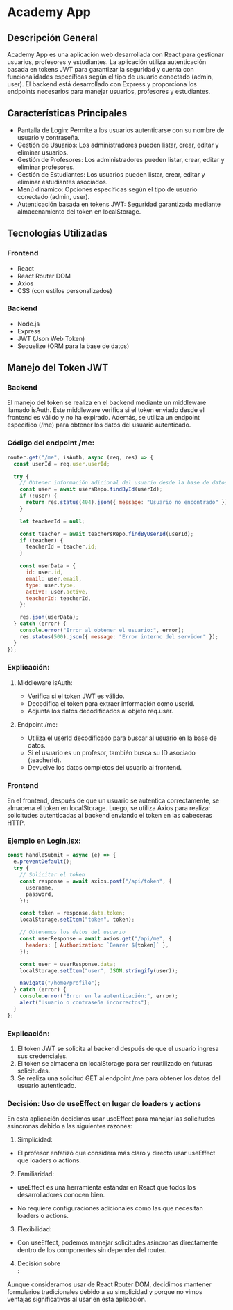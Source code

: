# Academy App

## Descripción General

Academy App es una aplicación web desarrollada con React para gestionar usuarios, profesores y estudiantes. La aplicación utiliza autenticación basada en tokens JWT para garantizar la seguridad y cuenta con funcionalidades específicas según el tipo de usuario conectado (admin, user). El backend está desarrollado con Express y proporciona los endpoints necesarios para manejar usuarios, profesores y estudiantes.

## Características Principales

- Pantalla de Login: Permite a los usuarios autenticarse con su nombre de usuario y contraseña.
- Gestión de Usuarios: Los administradores pueden listar, crear, editar y eliminar usuarios.
- Gestión de Profesores: Los administradores pueden listar, crear, editar y eliminar profesores.
- Gestión de Estudiantes: Los usuarios pueden listar, crear, editar y eliminar estudiantes asociados.
- Menú dinámico: Opciones específicas según el tipo de usuario conectado (admin, user).
- Autenticación basada en tokens JWT: Seguridad garantizada mediante almacenamiento del token en localStorage.

## Tecnologías Utilizadas

### Frontend

- React
- React Router DOM
- Axios
- CSS (con estilos personalizados)

### Backend

- Node.js
- Express
- JWT (Json Web Token)
- Sequelize (ORM para la base de datos)

## Manejo del Token JWT

### Backend

El manejo del token se realiza en el backend mediante un middleware llamado isAuth. Este middleware verifica si el token enviado desde el frontend es válido y no ha expirado. Además, se utiliza un endpoint específico (/me) para obtener los datos del usuario autenticado.

### Código del endpoint /me:

```javascript
router.get("/me", isAuth, async (req, res) => {
  const userId = req.user.userId;

  try {
    // Obtener información adicional del usuario desde la base de datos
    const user = await usersRepo.findById(userId);
    if (!user) {
      return res.status(404).json({ message: "Usuario no encontrado" });
    }

    let teacherId = null;

    const teacher = await teachersRepo.findByUserId(userId);
    if (teacher) {
      teacherId = teacher.id;
    }

    const userData = {
      id: user.id,
      email: user.email,
      type: user.type,
      active: user.active,
      teacherId: teacherId,
    };

    res.json(userData);
  } catch (error) {
    console.error("Error al obtener el usuario:", error);
    res.status(500).json({ message: "Error interno del servidor" });
  }
});
```

### Explicación:

1. Middleware isAuth:

   - Verifica si el token JWT es válido.
   - Decodifica el token para extraer información como userId.
   - Adjunta los datos decodificados al objeto req.user.

2. Endpoint /me:
   - Utiliza el userId decodificado para buscar al usuario en la base de datos.
   - Si el usuario es un profesor, también busca su ID asociado (teacherId).
   - Devuelve los datos completos del usuario al frontend.

### Frontend

En el frontend, después de que un usuario se autentica correctamente, se almacena el token en localStorage. Luego, se utiliza Axios para realizar solicitudes autenticadas al backend enviando el token en las cabeceras HTTP.

### Ejemplo en Login.jsx:

```javascript
const handleSubmit = async (e) => {
  e.preventDefault();
  try {
    // Solicitar el token
    const response = await axios.post("/api/token", {
      username,
      password,
    });

    const token = response.data.token;
    localStorage.setItem("token", token);

    // Obtenemos los datos del usuario
    const userResponse = await axios.get("/api/me", {
      headers: { Authorization: `Bearer ${token}` },
    });

    const user = userResponse.data;
    localStorage.setItem("user", JSON.stringify(user));

    navigate("/home/profile");
  } catch (error) {
    console.error("Error en la autenticación:", error);
    alert("Usuario o contraseña incorrectos");
  }
};
```

### Explicación:

1. El token JWT se solicita al backend después de que el usuario ingresa sus credenciales.
2. El token se almacena en localStorage para ser reutilizado en futuras solicitudes.
3. Se realiza una solicitud GET al endpoint /me para obtener los datos del usuario autenticado.

### Decisión: Uso de useEffect en lugar de loaders y actions

En esta aplicación decidimos usar useEffect para manejar las solicitudes asíncronas debido a las siguientes razones:

1. Simplicidad:

- El profesor enfatizó que considera más claro y directo usar useEffect que loaders o actions.

2. Familiaridad:

- useEffect es una herramienta estándar en React que todos los desarrolladores conocen bien.

- No requiere configuraciones adicionales como las que necesitan loaders o actions.

3. Flexibilidad:

- Con useEffect, podemos manejar solicitudes asíncronas directamente dentro de los componentes sin depender del router.

4. Decisión sobre <Form>:

Aunque consideramos usar <Form> de React Router DOM, decidimos mantener formularios tradicionales debido a su simplicidad y porque no vimos ventajas significativas al usar <Form> en esta aplicación.
